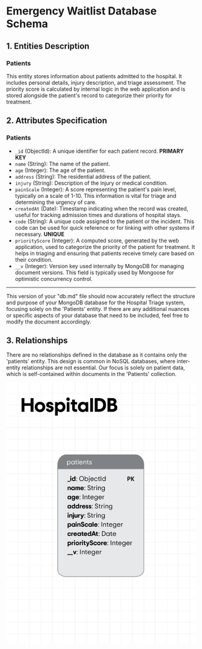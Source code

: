 # Emergency Waitlist Database Schema

## 1. Entities Description

### Patients
This entity stores information about patients admitted to the hospital. It includes personal details, injury description, and triage assessment. The priority score is calculated by internal logic in the web application and is stored alongside the patient's record to categorize their priority for treatment.

## 2. Attributes Specification

### Patients
- `_id` (ObjectId): A unique identifier for each patient record. **PRIMARY KEY**
- `name` (String): The name of the patient.
- `age` (Integer): The age of the patient.
- `address` (String): The residential address of the patient.
- `injury` (String): Description of the injury or medical condition.
- `painScale` (Integer): A score representing the patient's pain level, typically on a scale of 1-10. This information is vital for triage and determining the urgency of care.
- `createdAt` (Date): Timestamp indicating when the record was created, useful for tracking admission times and durations of hospital stays.
- `code` (String): A unique code assigned to the patient or the incident. This code can be used for quick reference or for linking with other systems if necessary. **UNIQUE**
- `priorityScore` (Integer): A computed score, generated by the web application, used to categorize the priority of the patient for treatment. It helps in triaging and ensuring that patients receive timely care based on their condition.
- `__v` (Integer): Version key used internally by MongoDB for managing document versions. This field is typically used by Mongoose for optimistic concurrency control.

---

This version of your "db.md" file should now accurately reflect the structure and purpose of your MongoDB database for the Hospital Triage system, focusing solely on the 'Patients' entity. If there are any additional nuances or specific aspects of your database that need to be included, feel free to modify the document accordingly.

## 3. Relationships

There are no relationships defined in the database as it contains only the 'patients' entity. This design is common in NoSQL databases, where inter-entity relationships are not essential. Our focus is solely on patient data, which is self-contained within documents in the 'Patients' collection.

![Database Schema](schema.png)
